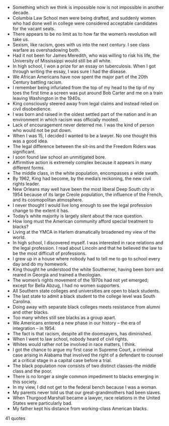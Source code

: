  - Something which we think is impossible now is not impossible in another decade.
 - Columbia Law School men were being drafted, and suddenly women who had done well in college were considered acceptable candidates for the vacant seats.
 - There appears to be no limit as to how far the women’s revolution will take us.
 - Sexism, like racism, goes with us into the next century. I see class warfare as overshadowing both.
 - Had it not been for James Meredith, who was willing to risk his life, the University of Mississippi would still be all white.
 - In high school, I won a prize for an essay on tuberculosis. When I got through writing the essay, I was sure I had the disease.
 - We African Americans have now spent the major part of the 20th Century battling racism.
 - I remember being infuriated from the top of my head to the tip of my toes the first time a screen was put around Bob Carter and me on a train leaving Washington in the 1940s.
 - King consciously steered away from legal claims and instead relied on civil disobedience.
 - I was born and raised in the oldest settled part of the nation and in an environment in which racism was officially mooted.
 - Lack of encouragement never deterred me. I was the kind of person who would not be put down.
 - When I was 15, I decided I wanted to be a lawyer. No one thought this was a good idea.
 - The legal difference between the sit-ins and the Freedom Riders was significant.
 - I soon found law school an unmitigated bore.
 - Affirmitive action is extremely complex because it appears in many different forms.
 - The middle class, in the white population, encompasses a wide swath.
 - By 1962, King had become, by the media’s reckoning, the new civil rights leader.
 - New Orleans may well have been the most liberal Deep South city in 1954 because of its large Creole population, the influence of the French, and its cosmopolitan atmosphere.
 - I never thought I would live long enough to see the legal profession change to the extent it has.
 - Today’s white majority is largely silent about the race question.
 - How long must the American community afford special treatment to blacks?
 - Living at the YMCA in Harlem dramatically broadened my view of the world.
 - In high school, I discovered myself. I was interested in race relations and the legal profession. I read about Lincoln and that he believed the law to be the most difficult of professions.
 - I grew up in a house where nobody had to tell me to go to school every day and do my homework.
 - King thought he understood the white Southerner, having been born and reared in Georgia and trained a theologian.
 - The women’s rights movement of the 1970s had not yet emerged; except for Bella Abzug, I had no women supporters.
 - All Southern state colleges and universities are open to black students.
 - The last state to admit a black student to the college level was South Carolina.
 - Doing away with separate black colleges meets resistance from alumni and other blacks.
 - Too many whites still see blacks as a group apart.
 - We Americans entered a new phase in our history – the era of integration – in 1954.
 - The fact is that racism, despite all the doomsayers, has diminished.
 - When I went to law school, nobody heard of civil rights.
 - Whites would rather not be involved in race matters, I think.
 - I got the chance to argue my first case in Supreme Court, a criminal case arising in Alabama that involved the right of a defendant to counsel at a critical stage in a capital case before a trial.
 - The black population now consists of two distinct classes-the middle class and the poor.
 - There is no longer a single common impediment to blacks emerging in this society.
 - In my view, I did not get to the federal bench because I was a woman.
 - My parents never told us that our great-grandmothers had been slaves.
 - When Thurgood Marshall became a lawyer, race relations in the United States were particularly bad.
 - My father kept his distance from working-class American blacks.

41 quotes